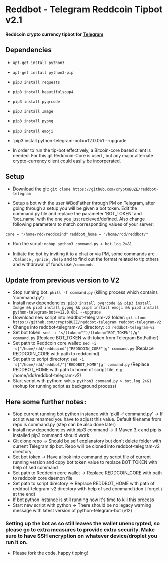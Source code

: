 # Reddbot - Telegram Reddcoin Tipbot v2.1
 
#### Reddcoin crypto currency tipbot for [Telegram](https://telegram.org)


## Dependencies 

*  `apt-get install python3`
*  `apt-get install python3-pip`
*  `pip3 install requests`
*  `pip3 install beautifulsoup4`
*  `pip3 install pyqrcode`
*  `pip3 install Image`
*  `pip3 install pypng`
*  `pip3 install emoji`
*  `pip3 install python-telegram-bot==12.0.0b1 --upgrade

* In order to run the tip-bot effectively, a Bitcoin-core based client is needed. For this git Reddcoin-Core is used , but any major alternate crypto-currency client could easily be incorperated. 

## Setup

* Download the git: 
`git clone https://github.com/cryptoBUZE/reddbot-telegram`

* Setup a bot with the user @BotFather through PM on Telegram, after going through a setup you will be given a bot token. Edit the command.py file and replace the parameter 'BOT_TOKEN' and 'bot_name' with the one you just recieved/defined. Also change following parameters to match corresponding values of your server:

`core = "/home/rdd/reddcoind"`
`reddbot_home = "/home/rdd/reddbot/"`

*  Run the script: 
`nohup python3 command.py > bot.log 2>&1`

*  Initiate the bot by inviting it to a chat or via PM, some commands are `/balance` , `/price` , `/help` and to find out the format related to tip others and withdrawal of funds use `/commands`.

## Update from previous version to V2

* Stop running bot: `pkill -f command.py` (killing process which contains 'command.py')
* Install new dependencies: `pip3 install pyqrcode && pip3 install Image && pip3 install pypng && pip3 install emoji && pip3 install python-telegram-bot==12.0.0b1 --upgrade`
* Download new script into reddbot-telegram-v2 folder: `git clone https://github.com/cryptoBUZE/reddbot-telegram reddbot-telegram-v2`
* Change into reddbot-telegram-v2 directory: `cd reddbot-telegram-v2`
* Set bot token: `sed -i 's/(token="")/(token="BOT_TOKEN")/g' command.py` (Replace BOT_TOKEN with token from Telegram BotFather)
* Set path to Reddcoin core wallet: `sed -i 's|"/home/rdd/reddcoind"|"REDDCOIN_CORE"|g' command.py` (Replace REDDCOIN_CORE with path to reddcoind)
* Set path to script directory: `sed -i 's|"/home/rdd/reddbot/"|"REDDBOT_HOME"|g' command.py` (Replace REDDBOT_HOME with path to home of script file, e.g. /home/rdd/reddbot-telegram-v2/
* Start script with python: `nohup python3 command.py > bot.log 2>&1` (nohup for running script as background process)

## Here some further notes:
*  Stop current running bot python instance with 'pkill -f command.py' -> If script was renamed you have to adjust this value. Default filename from repo is command.py (step can be also done later)
*  Install new dependencies with pip3 command -> If Maven 3.x and pip is installed pip3 command should work
*  Git clone repo -> Should be self explanatory but don't delete folder with current Telegram tip bot. Repo will be cloned into reddbot-telegram-v2 directory
*  Set bot token -> Have a look into command.py script file of current running version and copy bot token value to replace BOT_TOKEN with help of sed command
*  Set path to Reddcoin core wallet -> Replace REDDCOIN_CORE with path to reddcoin core daemon file
*  Set path to script directory -> Replace REDDBOT_HOME with path of reddbot-telegram-v2 directory with help of sed command (don't forget / at the end)
* If bot python instance is still running now it's time to kill this process
* Start new script with python -> There should be no legacy warning message with latest version of python-telegram-bot (v12)

### Setting up the bot as so still leaves the wallet unencrypted, so please go to extra measures to provide extra security. Make sure to have SSH encryption on whatever device/droplet you run it on. 

*  Please fork the code, happy tipping! 



